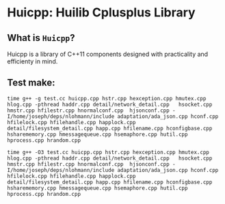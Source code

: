 # Huicpp: Huilib Cplusplus Library

## What is ```Huicpp```?

Huicpp is a library of C++11 components designed with practicality and efficienty in mind.

## Test make:
```
time g++ -g test.cc huicpp.cpp hstr.cpp hexception.cpp hmutex.cpp hlog.cpp -pthread haddr.cpp detail/network_detail.cpp   hsocket.cpp hmstr.cpp hfilestr.cpp hnormalconf.cpp  hjsonconf.cpp -I/home/joseph/deps/nlohmann/include adaptation/ada_json.cpp hconf.cpp hfilelock.cpp hfilehandle.cpp happlock.cpp detail/filesystem_detail.cpp happ.cpp hfilename.cpp hconfigbase.cpp hsharememory.cpp hmessagequeue.cpp hsemaphore.cpp hutil.cpp hprocess.cpp hrandom.cpp
```
```
time g++ -O3 test.cc huicpp.cpp hstr.cpp hexception.cpp hmutex.cpp hlog.cpp -pthread haddr.cpp detail/network_detail.cpp   hsocket.cpp hmstr.cpp hfilestr.cpp hnormalconf.cpp  hjsonconf.cpp -I/home/joseph/deps/nlohmann/include adaptation/ada_json.cpp hconf.cpp hfilelock.cpp hfilehandle.cpp happlock.cpp detail/filesystem_detail.cpp happ.cpp hfilename.cpp hconfigbase.cpp hsharememory.cpp hmessagequeue.cpp hsemaphore.cpp hutil.cpp hprocess.cpp hrandom.cpp
```
